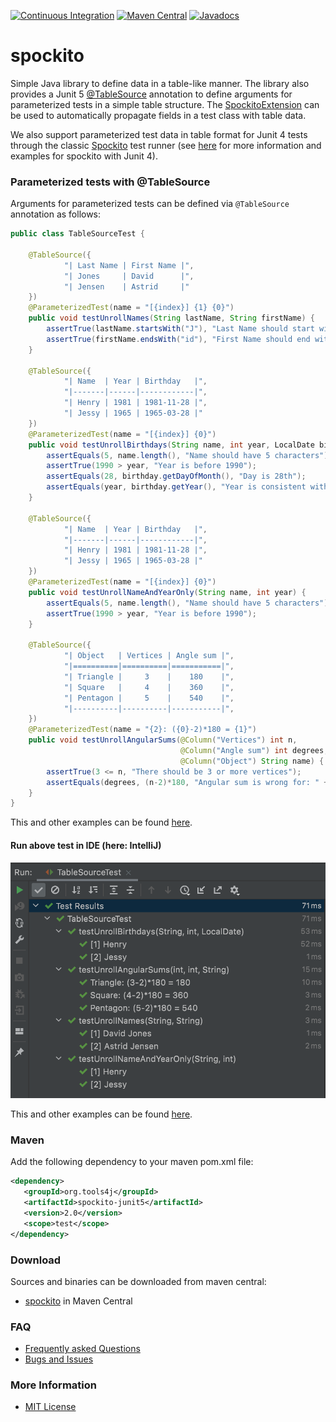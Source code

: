 [![Continuous Integration](https://github.com/tools4j/spockito/workflows/Continuous%20Integration/badge.svg)](https://github.com/tools4j/spockito/actions?query=workflow%3A%22Continuous+Integration%22)
[![Maven Central](https://img.shields.io/maven-central/v/org.tools4j/spockito-junit5.svg)](https://maven.org/search?q=spockito)
[![Javadocs](http://www.javadoc.io/badge/org.tools4j/spockito-junit5.svg)](http://www.javadoc.io/doc/org.tools4j/spockito-junit5)
# spockito
Simple Java library to define data in a table-like manner.  The library also provides a Junit 5 
[@TableSource](https://github.com/tools4j/spockito/blob/master/spockito-junit5/src/main/java/org/tools4j/spockito/jupiter/TableSource.java)
annotation to define arguments for parameterized tests in a simple table structure.  The
[SpockitoExtension](https://github.com/tools4j/spockito/blob/master/spockito-junit5/src/main/java/org/tools4j/spockito/jupiter/SpockitoExtension.java)
can be used to automatically propagate fields in a test class with table data.  

We also support parameterized test data in table format for Junit 4 tests through the classic
[Spockito](https://github.com/tools4j/spockito/blob/master/spockito-junit4/src/main/java/org/tools4j/spockito/Spockito.java)
test runner (see [here](https://github.com/tools4j/spockito/blob/master/spockito-junit4/README.md) for more information and 
examples for spockito with Junit 4).
 
### Parameterized tests with @TableSource

Arguments for parameterized tests can be defined via ``@TableSource`` annotation as follows:

```java
public class TableSourceTest {

    @TableSource({
            "| Last Name | First Name |",
            "| Jones     | David      |",
            "| Jensen    | Astrid     |"
    })
    @ParameterizedTest(name = "[{index}] {1} {0}")
    public void testUnrollNames(String lastName, String firstName) {
        assertTrue(lastName.startsWith("J"), "Last Name should start with J");
        assertTrue(firstName.endsWith("id"), "First Name should end with id");
    }

    @TableSource({
            "| Name  | Year | Birthday   |",
            "|-------|------|------------|",
            "| Henry | 1981 | 1981-11-28 |",
            "| Jessy | 1965 | 1965-03-28 |"
    })
    @ParameterizedTest(name = "[{index}] {0}")
    public void testUnrollBirthdays(String name, int year, LocalDate birthday) {
        assertEquals(5, name.length(), "Name should have 5 characters");
        assertTrue(1990 > year, "Year is before 1990");
        assertEquals(28, birthday.getDayOfMonth(), "Day is 28th");
        assertEquals(year, birthday.getYear(), "Year is consistent with birthday");
    }

    @TableSource({
            "| Name  | Year | Birthday   |",
            "|-------|------|------------|",
            "| Henry | 1981 | 1981-11-28 |",
            "| Jessy | 1965 | 1965-03-28 |"
    })
    @ParameterizedTest(name = "[{index}] {0}")
    public void testUnrollNameAndYearOnly(String name, int year) {
        assertEquals(5, name.length(), "Name should have 5 characters");
        assertTrue(1990 > year, "Year is before 1990");
    }

    @TableSource({
            "| Object   | Vertices | Angle sum |",
            "|==========|==========|===========|",
            "| Triangle |     3    |    180    |",
            "| Square   |     4    |    360    |",
            "| Pentagon |     5    |    540    |",
            "|----------|----------|-----------|",
    })
    @ParameterizedTest(name = "{2}: ({0}-2)*180 = {1}")
    public void testUnrollAngularSums(@Column("Vertices") int n,
                                      @Column("Angle sum") int degrees,
                                      @Column("Object") String name) {
        assertTrue(3 <= n, "There should be 3 or more vertices");
        assertEquals(degrees, (n-2)*180, "Angular sum is wrong for: " + name);
    }
}
```
This and other examples can be found [here](https://github.com/tools4j/spockito/blob/master/spockito-junit5/src/test/java/org/tools4j/spockito/jupiter).

#### Run above test in IDE (here: IntelliJ)
![spockito-junit5-idea-testrun.png](https://github.com/tools4j/spockito/blob/master/spockito-junit5-idea-testrun.png)

This and other examples can be found [here](https://github.com/tools4j/spockito/blob/master/spockito-junit5/src/test/java/org/tools4j/spockito/jupiter).

### Maven
Add the following dependency to your maven pom.xml file:

 ```xml
 <dependency>
    <groupId>org.tools4j</groupId>
    <artifactId>spockito-junit5</artifactId>
    <version>2.0</version>
    <scope>test</scope>
</dependency>
```

### Download
Sources and binaries can be downloaded from maven central:
* [spockito](https://maven.org/search?q=spockito) in Maven Central

### FAQ
* [Frequently asked Questions](https://github.com/tools4j/spockito/issues?q=label:question)
* [Bugs and Issues](https://github.com/tools4j/spockito/issues?q=label:bug)

### More Information
* [MIT License](https://github.com/tools4j/spockito/blob/master/LICENSE.md)

